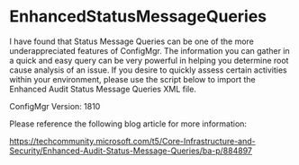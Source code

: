 # EnhancedStatusMessageQueries
I have found that Status Message Queries can be one of the more underappreciated features of ConfigMgr.  The information you can gather in a quick and easy query can be very powerful in helping you determine root cause analysis of an issue.  If you desire to quickly assess certain activities within your environment, please use the script below to import the Enhanced Audit Status Message Queries XML file.

ConfigMgr Version: 1810

Please reference the following blog article for more information:

https://techcommunity.microsoft.com/t5/Core-Infrastructure-and-Security/Enhanced-Audit-Status-Message-Queries/ba-p/884897
